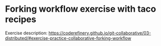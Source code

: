 # Forking workflow exercise with taco recipes

Exercise description: https://coderefinery.github.io/git-collaborative/03-distributed/#exercise-practice-collaborative-forking-workflow
